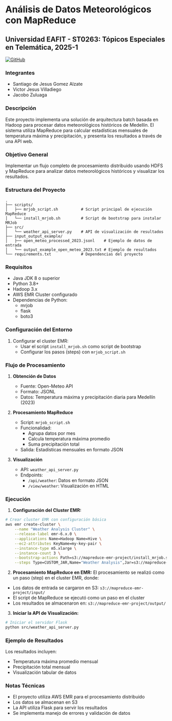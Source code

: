 # Análisis de Datos Meteorológicos con MapReduce
## Universidad EAFIT - ST0263: Tópicos Especiales en Telemática, 2025-1

[![GitHub](https://img.shields.io/badge/GitHub-Repository-blue)](https://github.com/santig005/MapReduce---Data-enginering)
### Integrantes
- Santiago de Jesus Gomez Alzate
- Victor Jesus Villadiego
- Jacobo Zuluaga
### Descripción
Este proyecto implementa una solución de arquitectura batch basada en Hadoop para procesar datos meteorológicos históricos de Medellín. El sistema utiliza MapReduce para calcular estadísticas mensuales de temperatura máxima y precipitación, y presenta los resultados a través de una API web.

### Objetivo General
Implementar un flujo completo de procesamiento distribuido usando HDFS y MapReduce para analizar datos meteorológicos históricos y visualizar los resultados.

### Estructura del Proyecto
```
.
├── scripts/
│   ├── mrjob_script.sh          # Script principal de ejecución MapReduce
│   └── install_mrjob.sh         # Script de bootstrap para instalar MRJob
├── src/
│   └── weather_api_server.py    # API de visualización de resultados
├── input_output_example/
│   ├── open_meteo_processed_2023.jsonl    # Ejemplo de datos de entrada
│   └── output_example_open_meteo_2023.txt # Ejemplo de resultados
└── requirements.txt             # Dependencias del proyecto
```

### Requisitos
- Java JDK 8 o superior
- Python 3.8+
- Hadoop 3.x
- AWS EMR Cluster configurado
- Dependencias de Python:
  - mrjob
  - flask
  - boto3

### Configuración del Entorno

1. Configurar el cluster EMR:
   - Usar el script `install_mrjob.sh` como script de bootstrap
   - Configurar los pasos (steps) con `mrjob_script.sh`

### Flujo de Procesamiento

1. **Obtención de Datos**
   - Fuente: Open-Meteo API
   - Formato: JSONL
   - Datos: Temperatura máxima y precipitación diaria para Medellín (2023)

2. **Procesamiento MapReduce**
   - Script: `mrjob_script.sh`
   - Funcionalidad:
     - Agrupa datos por mes
     - Calcula temperatura máxima promedio
     - Suma precipitación total
   - Salida: Estadísticas mensuales en formato JSON

3. **Visualización**
   - API: `weather_api_server.py`
   - Endpoints:
     - `/api/weather`: Datos en formato JSON
     - `/view/weather`: Visualización en HTML

### Ejecución

1. **Configuración del Cluster EMR:**
```bash
# Crear cluster EMR con configuración básica
aws emr create-cluster \
    --name "Weather Analysis Cluster" \
    --release-label emr-6.x.0 \
    --applications Name=Hadoop Name=Hive \
    --ec2-attributes KeyName=my-key-pair \
    --instance-type m5.xlarge \
    --instance-count 3 \
    --bootstrap-actions Path=s3://mapreduce-emr-project/install_mrjob.sh \
    --steps Type=CUSTOM_JAR,Name="Weather Analysis",Jar=s3://mapreduce-emr-project/mrjob_script.sh
```

2. **Procesamiento MapReduce en EMR:**
El procesamiento se realizó como un paso (step) en el cluster EMR, donde:
- Los datos de entrada se cargaron en S3: `s3://mapreduce-emr-project/input/`
- El script de MapReduce se ejecutó como un paso en el cluster
- Los resultados se almacenaron en: `s3://mapreduce-emr-project/output/`

3. **Iniciar la API de Visualización:**
```bash
# Iniciar el servidor Flask
python src/weather_api_server.py
```

### Ejemplo de Resultados
Los resultados incluyen:
- Temperatura máxima promedio mensual
- Precipitación total mensual
- Visualización tabular de datos

### Notas Técnicas
- El proyecto utiliza AWS EMR para el procesamiento distribuido
- Los datos se almacenan en S3
- La API utiliza Flask para servir los resultados
- Se implementa manejo de errores y validación de datos
